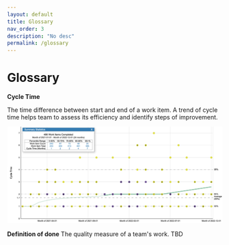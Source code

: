 ```yaml
---
layout: default
title: Glossary
nav_order: 3
description: "No desc"
permalink: /glossary
---
```


# Glossary

**Cycle Time**

The time difference between start and end of a work item. 
A trend of cycle time helps team to assess its efficiency and identify steps of improvement.

![img.png](assets/img.png)

**Definition of done**
The quality measure of a team's work. TBD

